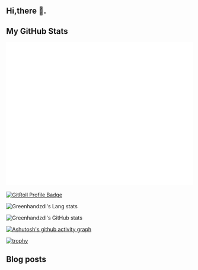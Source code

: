 ## Hi,there 👋.

## My GitHub Stats

![Metrics](/github-metrics.svg)

<a href="https://gitroll.io/profile/uLuqeE3Ul6EM95bLhjX6Ywmum9TM2" target="_blank"><img src="https://gitroll.io/api/badges/profiles/v1/uLuqeE3Ul6EM95bLhjX6Ywmum9TM2?theme=kawaiiCat" alt="GitRoll Profile Badge"/></a>

![Greenhandzdl's Lang stats](https://github-readme-stats.vercel.app/api/top-langs/?username=greenhandzdl&hide=shell,html,css,javascript,lua&layout=compact)


![Greenhandzdl's GitHub stats](https://github-readme-stats.vercel.app/api?username=greenhandzdl&show_icons=true&theme=merko)

[![Ashutosh's github activity graph](https://github-readme-activity-graph.vercel.app/graph?username=greenhandzdl&theme=dracula)](https://github.com/ashutosh00710/github-readme-activity-graph)

[![trophy](https://github-profile-trophy.vercel.app/?username=greenhandzdl&theme=onedark)](https://github.com/ryo-ma/github-profile-trophy)

## Blog posts
<!-- BLOG-POST-LIST:START -->
<!-- BLOG-POST-LIST:END -->